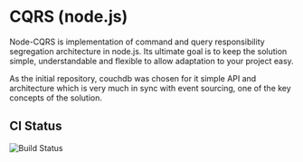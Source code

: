 # CQRS (node.js)

Node-CQRS is implementation of command and query responsibility segregation architecture
in node.js. Its ultimate goal is to keep the solution simple, understandable and
flexible to allow adaptation to your project easy.

As the initial repository, couchdb was chosen for it simple API and architecture which
is very much in sync with event sourcing, one of the key concepts of the solution.

## CI Status

![Build Status](https://secure.travis-ci.org/petrjanda/node-cqrs.png?branch=master)